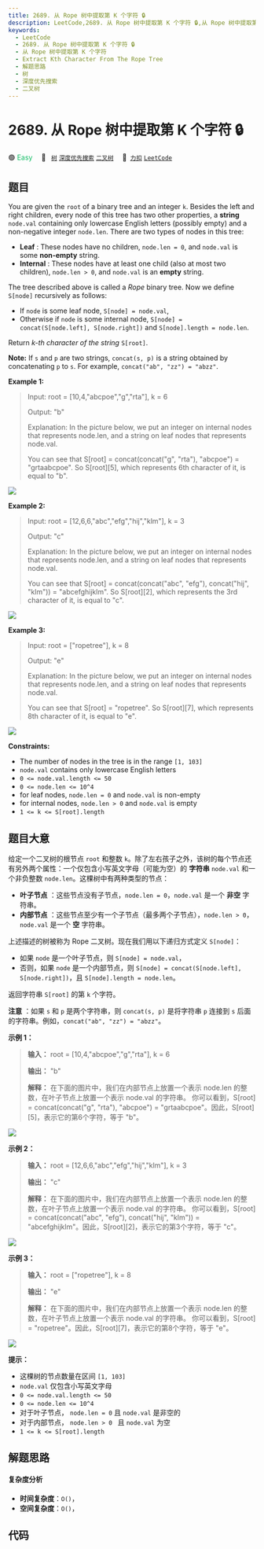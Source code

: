 ```yaml
---
title: 2689. 从 Rope 树中提取第 K 个字符 🔒
description: LeetCode,2689. 从 Rope 树中提取第 K 个字符 🔒,从 Rope 树中提取第 K 个字符,Extract Kth Character From The Rope Tree,解题思路,树,深度优先搜索,二叉树
keywords:
  - LeetCode
  - 2689. 从 Rope 树中提取第 K 个字符 🔒
  - 从 Rope 树中提取第 K 个字符
  - Extract Kth Character From The Rope Tree
  - 解题思路
  - 树
  - 深度优先搜索
  - 二叉树
---
```


# 2689. 从 Rope 树中提取第 K 个字符 🔒

🟢 <font color=#15bd66>Easy</font>&emsp; 🔖&ensp; [`树`](/tag/tree.md) [`深度优先搜索`](/tag/depth-first-search.md) [`二叉树`](/tag/binary-tree.md)&emsp; 🔗&ensp;[`力扣`](https://leetcode.cn/problems/extract-kth-character-from-the-rope-tree) [`LeetCode`](https://leetcode.com/problems/extract-kth-character-from-the-rope-tree)

## 题目

You are given the `root` of a binary tree and an integer `k`. Besides the left
and right children, every node of this tree has two other properties, a
**string** `node.val` containing only lowercase English letters (possibly
empty) and a non-negative integer `node.len`. There are two types of nodes in
this tree:

  * **Leaf** : These nodes have no children, `node.len = 0`, and `node.val` is some **non-empty** string.
  * **Internal** : These nodes have at least one child (also at most two children), `node.len > 0`, and `node.val` is an **empty** string.

The tree described above is called a _Rope_ binary tree. Now we define
`S[node]` recursively as follows:

  * If `node` is some leaf node, `S[node] = node.val`,
  * Otherwise if `node` is some internal node, `S[node] = concat(S[node.left], S[node.right])` and `S[node].length = node.len`.

Return _k-th character of the string_ `S[root]`.

**Note:** If `s` and `p` are two strings, `concat(s, p)` is a string obtained
by concatenating `p` to `s`. For example, `concat("ab", "zz") = "abzz"`.



**Example 1:**

> Input: root = [10,4,"abcpoe","g","rta"], k = 6
> 
> Output: "b"
> 
> Explanation: In the picture below, we put an integer on internal nodes that represents node.len, and a string on leaf nodes that represents node.val.
> 
> You can see that S[root] = concat(concat("g", "rta"), "abcpoe") = "grtaabcpoe". So S[root][5], which represents 6th character of it, is equal to "b".
> 
> 

![](https://fastly.jsdelivr.net/gh/doocs/leetcode@main/solution/2600-2699/2689.Extract%20Kth%20Character%20From%20The%20Rope%20Tree/images/example1.png)

**Example 2:**

> Input: root = [12,6,6,"abc","efg","hij","klm"], k = 3
> 
> Output: "c"
> 
> Explanation: In the picture below, we put an integer on internal nodes that represents node.len, and a string on leaf nodes that represents node.val.
> 
> You can see that S[root] = concat(concat("abc", "efg"), concat("hij", "klm")) = "abcefghijklm". So S[root][2], which represents the 3rd character of it, is equal to "c".
> 
> 

![](https://fastly.jsdelivr.net/gh/doocs/leetcode@main/solution/2600-2699/2689.Extract%20Kth%20Character%20From%20The%20Rope%20Tree/images/example2.png)

**Example 3:**

> Input: root = ["ropetree"], k = 8
> 
> Output: "e"
> 
> Explanation: In the picture below, we put an integer on internal nodes that represents node.len, and a string on leaf nodes that represents node.val.
> 
> You can see that S[root] = "ropetree". So S[root][7], which represents 8th character of it, is equal to "e".
> 
> 

![](https://fastly.jsdelivr.net/gh/doocs/leetcode@main/solution/2600-2699/2689.Extract%20Kth%20Character%20From%20The%20Rope%20Tree/images/example3.png)



**Constraints:**

  * The number of nodes in the tree is in the range `[1, 103]`
  * `node.val` contains only lowercase English letters
  * `0 <= node.val.length <= 50`
  * `0 <= node.len <= 10^4`
  * for leaf nodes, `node.len = 0` and `node.val` is non-empty
  * for internal nodes, `node.len > 0` and `node.val` is empty
  * `1 <= k <= S[root].length`


## 题目大意

给定一个二叉树的根节点 `root` 和整数 `k`。除了左右孩子之外，该树的每个节点还有另外两个属性：一个仅包含小写英文字母（可能为空）的 **字符串**
`node.val` 和一个非负整数 `node.len`。这棵树中有两种类型的节点：

  * **叶子节点** ：这些节点没有子节点，`node.len = 0`，`node.val` 是一个 **非空** 字符串。
  * **内部节点** ：这些节点至少有一个子节点（最多两个子节点），`node.len > 0`，`node.val` 是一个 **空** 字符串。

上述描述的树被称为 Rope 二叉树。现在我们用以下递归方式定义 `S[node]`：

  * 如果 `node` 是一个叶子节点，则 `S[node] = node.val`，
  * 否则，如果 `node` 是一个内部节点，则 `S[node] = concat(S[node.left], S[node.right])`，且 `S[node].length = node.len`。

返回字符串 `S[root]` 的第 `k` 个字符。

**注意** ：如果 `s` 和 `p` 是两个字符串，则 `concat(s, p)` 是将字符串 `p` 连接到 `s`
后面的字符串。例如，`concat("ab", "zz") = "abzz"`。



**示例 1：**

> 
> 
> 
> 
> 
> **输入：** root = [10,4,"abcpoe","g","rta"], k = 6
> 
> **输出：** "b"
> 
> **解释：** 在下面的图片中，我们在内部节点上放置一个表示 node.len 的整数，在叶子节点上放置一个表示 node.val 的字符串。 你可以看到，S[root] = concat(concat("g", "rta"), "abcpoe") = "grtaabcpoe"。因此，S[root][5]，表示它的第6个字符，等于 "b"。
> 
> 

![](https://fastly.jsdelivr.net/gh/doocs/leetcode@main/solution/2600-2699/2689.Extract%20Kth%20Character%20From%20The%20Rope%20Tree/images/example1.png)

**示例 2：**

> 
> 
> 
> 
> 
> **输入：** root = [12,6,6,"abc","efg","hij","klm"], k = 3
> 
> **输出：** "c"
> 
> **解释：** 在下面的图片中，我们在内部节点上放置一个表示 node.len 的整数，在叶子节点上放置一个表示 node.val 的字符串。 你可以看到，S[root] = concat(concat("abc", "efg"), concat("hij", "klm")) = "abcefghijklm"。因此，S[root][2]，表示它的第3个字符，等于 "c"。
> 
> 

![](https://fastly.jsdelivr.net/gh/doocs/leetcode@main/solution/2600-2699/2689.Extract%20Kth%20Character%20From%20The%20Rope%20Tree/images/example2.png)

**示例 3：**

> 
> 
> 
> 
> 
> **输入：** root = ["ropetree"], k = 8
> 
> **输出：** "e"
> 
> **解释：** 在下面的图片中，我们在内部节点上放置一个表示 node.len 的整数，在叶子节点上放置一个表示 node.val 的字符串。 你可以看到，S[root] = "ropetree"。因此，S[root][7]，表示它的第8个字符，等于 "e"。
> 
> 

![](https://fastly.jsdelivr.net/gh/doocs/leetcode@main/solution/2600-2699/2689.Extract%20Kth%20Character%20From%20The%20Rope%20Tree/images/example3.png)



**提示：**

  * 这棵树的节点数量在区间 `[1, 103]`
  * `node.val` 仅包含小写英文字母
  * `0 <= node.val.length <= 50`
  * `0 <= node.len <= 10^4`
  * 对于叶子节点， `node.len = 0` 且 `node.val` 是非空的
  * 对于内部节点， `node.len > 0 ` 且 `node.val` 为空
  * `1 <= k <= S[root].length`


## 解题思路

#### 复杂度分析

- **时间复杂度**：`O()`，
- **空间复杂度**：`O()`，

## 代码

```javascript

```